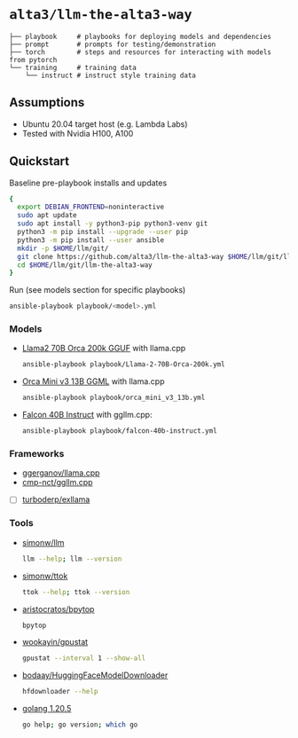 # `alta3/llm-the-alta3-way`

```
├── playbook     # playbooks for deploying models and dependencies
├── prompt       # prompts for testing/demonstration
├── torch        # steps and resources for interacting with models from pytorch 
└── training     # training data
    └── instruct # instruct style training data
```

## Assumptions

- Ubuntu 20.04 target host (e.g. Lambda Labs)
- Tested with Nvidia H100, A100

## Quickstart

Baseline pre-playbook installs and updates

```bash
{
  export DEBIAN_FRONTEND=noninteractive
  sudo apt update 
  sudo apt install -y python3-pip python3-venv git
  python3 -m pip install --upgrade --user pip
  python3 -m pip install --user ansible
  mkdir -p $HOME/llm/git/
  git clone https://github.com/alta3/llm-the-alta3-way $HOME/llm/git/llm-the-alta3-way
  cd $HOME/llm/git/llm-the-alta3-way
}
```

Run (see models section for specific playbooks)

```bash
ansible-playbook playbook/<model>.yml
```

### Models

- [Llama2 70B Orca 200k GGUF](https://huggingface.co/TheBloke/Llama-2-70B-Orca-200k-GGUF) with llama.cpp
   ```bash
   ansible-playbook playbook/Llama-2-70B-Orca-200k.yml
   ```

- [Orca Mini v3 13B GGML](https://huggingface.co/TheBloke/orca_mini_v3_13b-GGML) with llama.cpp
   ```bash
   ansible-playbook playbook/orca_mini_v3_13b.yml
   ```

- [Falcon 40B Instruct](https://huggingface.co/TheBloke/falcon-40b-instruct-GGML) with ggllm.cpp: 
   ```bash
   ansible-playbook playbook/falcon-40b-instruct.yml
   ```

### Frameworks

- [ggerganov/llama.cpp](https://github.com/ggerganov/llama.cpp)
- [cmp-nct/ggllm.cpp](https://github.com/cmp-nct/ggllm.cpp)
- [ ] [turboderp/exllama](https://github.com/turboderp/exllama)

### Tools

- [simonw/llm](https://github.com/simonw/llm) 
   ```bash
   llm --help; llm --version
   ```
- [simonw/ttok](https://github.com/simonw/ttok) 
   ```bash
   ttok --help; ttok --version
   ```
- [aristocratos/bpytop](https://github.com/aristocratos/bpytop)
   ```bash
   bpytop
   ```
- [wookayin/gpustat](https://github.com/wookayin/gpustat)
   ```bash
   gpustat --interval 1 --show-all
   ```
- [bodaay/HuggingFaceModelDownloader](https://github.com/bodaay/HuggingFaceModelDownloader)
   ```bash
   hfdownloader --help
   ```
- [golang 1.20.5](https://go.dev/)
   ```bash
   go help; go version; which go
   ```
